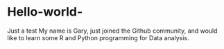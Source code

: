 # Hello-world-
Just a test 
My name is Gary, just joined the Github community, and would like to learn some R and Python programming for Data analysis. 
